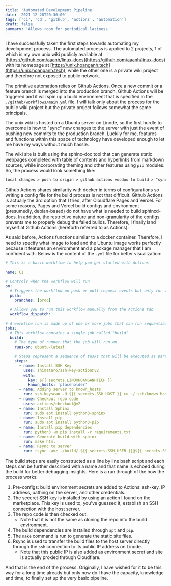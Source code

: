 ```yaml
---
title: 'Automated Development Pipeline'
date: '2021-12-28T20:30:00'
tags: ['ci', 'cd', 'github', 'actions', 'automation']
draft: false
summary: 'Allows room for periodical laziness.'
---
```


I have successfully taken the first steps towards automating my development process. The automated process is applied to 2 projects, 1 of which is my own unix wiki publicly available at [https://githuh.com/aaanh/linux-docs](https://githuh.com/aaanh/linux-docs) with its homepage at [https://unix.hoanganh.tech](https://unix.hoanganh.tech), while the other one is a private wiki project and therefore not exposed to public network.

The primitive automation relies on Github Actions. Once a new commit or a feature branch is merged into the production branch, Github Actions will be triggered and it will spin up a build environment that is specified in the `./github/workflows/main.yml` file. I will talk only about the process for the public wiki project but the private project follows somewhat the same principals.

The unix wiki is hosted on a Ubuntu server on Linode, so the first hurdle to overcome is how to "sync" new changes to the server with just the event of pushing new commits to the production branch. Luckily for me, features and functions within this space of technology have developed enough to let me have my ways without much hassle.

The wiki site is built using the sphinx-doc tool that can generate static webpages completed with table of contents and hyperlinks from markdown sources, while incorporating theming and other features using `pip` modules. So, the process would look something like:

```txt
local changes > push to origin > github actions voodoo to build > "sync" build results to /var/www/... on the Ubuntu server.
```

Github Actions shares similarity with docker in terms of configurations so writing a config file for the build process is not that difficult. Github Actions is actually the 3rd option that I tried, after Cloudflare Pages and Vercel. For some reasons, Pages and Vercel build configs and environment (presumedly, debian-based) do not have what is needed to build sphinxd-docs. In addition, the restrictive nature and non-granularity of the configs prevents me to properly debug the failed builds. Therefore, I finally land myself at Github Actions (hereforth referred to as Actions).

As said before, Actions functions similar to a docker container. Therefore, I need to specify what image to load and the Ubuntu image works perfectly because it features an environment and a package manager that I am confident with. Below is the content of the `.yml` file for better visualization:

```yml
# This is a basic workflow to help you get started with Actions

name: CI

# Controls when the workflow will run
on:
  # Triggers the workflow on push or pull request events but only for the master branch
  push:
    branches: [prod]

  # Allows you to run this workflow manually from the Actions tab
  workflow_dispatch:

# A workflow run is made up of one or more jobs that can run sequentially or in parallel
jobs:
  # This workflow contains a single job called "build"
  build:
    # The type of runner that the job will run on
    runs-on: ubuntu-latest

    # Steps represent a sequence of tasks that will be executed as part of the job
    steps:
      - name: Install SSH Key
        uses: shimataro/ssh-key-action@v2
        with:
          key: ${{ secrets.LINUXHOANGANHTECH }}
          known_hosts: 'placeholder'
      - name: Adding server to known_hosts
        run: ssh-keyscan -H ${{ secrets.SSH_HOST }} >> ~/.ssh/known_hosts
      - name: Checkout repo code
        uses: actions/checkout@v2
      - name: Install Sphinx
        run: sudo apt install python3-sphinx
      - name: Install pip
        run: sudo apt install python3-pip
      - name: Install pip dependencies
        run: python3 -m pip install -r requirements.txt
      - name: Generate build with sphinx
        run: make html
      - name: Rsync to server
        run: rsync -avz ./build/ ${{ secrets.SSH_USER }}@${{ secrets.SSH_HOST }}:/var/www/html/build/
```

The build steps are easily constructed as a line by line bash script and each steps can be further described with a name and that name is echoed during the build for better debugging insights. Here is a run through of the how the process works:

1. Pre-configs: build environment secrets are added to Actions: ssh-key, IP address, pathing on the server, and other credentials.
2. The seceret SSH key is installed by using an action I found on the marketplace. This key is used to, you've guessed it, establish an SSH connection with the host server.
3. The repo code is then checked out.
   - Note that it is not the same as cloning the repo into the build environment.
4. The build dependencies are installed through `apt` and `pip`.
5. The `make` command is run to generate the static site files.
6. Rsync is used to transfer the build files to the host server directly through the `ssh` connection to its public IP address on Linode.
   - Note that this public IP is also added as environment secret and site is actually proxied through Cloudflare.

And that is the end of the process. Originally, I have wished for it to be this way for a long time already but only now do I have the capacity, knowledge and time, to finally set up the very basic pipeline.
